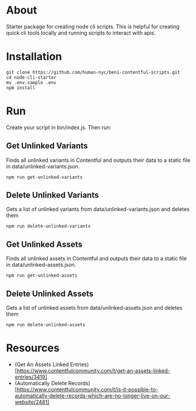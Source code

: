 # About

Starter package for creating node cli scripts. This is helpful for creating quick cli tools locally and running scripts to interact with apis.

# Installation

```
git clone https://github.com/human-nyc/beni-contentful-scripts.git
cd node-cli-starter
mv .env.sample .env
npm install
```

# Run

Create your script in bin/index.js. Then run:

## Get Unlinked Variants

Finds all unlinked variants in Contentful and outputs their data to a static file in data/unlinked-variants.json.

```
npm run get-unlinked-variants
```

## Delete Unlinked Variants

Gets a list of unlinked variants from data/unlinked-variants.json and deletes them

```
npm run delete-unlinked-variants
```

## Get Unlinked Assets

Finds all unlinked assets in Contentful and outputs their data to a static file in data/unlinked-assets.json.

```
npm run get-unlinked-assets
```

## Delete Unlinked Assets

Gets a list of unlinked assets from data/unlinked-assets.json and deletes them

```
npm run delete-unlinked-assets
```

# Resources

- (Get An Assets Linked Entries)[https://www.contentfulcommunity.com/t/get-an-assets-linked-entries/3419]
- (Automatically Delete Records)[https://www.contentfulcommunity.com/t/is-it-possible-to-automatically-delete-records-which-are-no-longer-live-on-our-website/2481]
